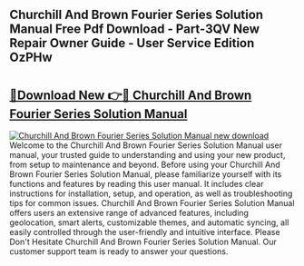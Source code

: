 ## Churchill And Brown Fourier Series Solution Manual Free Pdf Download - Part-3QV New Repair Owner Guide - User Service Edition OzPHw

# <h2><a href="http://bc83221.oget.top/?id=Churchill+And+Brown+Fourier+Series+Solution+Manual">🔗Download New 👉🔴 Churchill And Brown Fourier Series Solution Manual</a></h2>

[![Churchill And Brown Fourier Series Solution Manual new download](https://i.imgur.com/5g1atiW.png)](http://bc83221.oget.top/?id=Churchill+And+Brown+Fourier+Series+Solution+Manual)
Welcome to the Churchill And Brown Fourier Series Solution Manual user manual, your trusted guide to understanding and using your new product, from setup to maintenance and beyond. Before using your Churchill And Brown Fourier Series Solution Manual, please familiarize yourself with its functions and features by reading this user manual. It includes clear instructions for installation, setup, and operation, as well as troubleshooting tips for common issues. Churchill And Brown Fourier Series Solution Manual offers users an extensive range of advanced features, including geolocation, smart alerts, customizable themes, and automatic syncing, all easily controlled through the user-friendly and intuitive interface. Please Don't Hesitate Churchill And Brown Fourier Series Solution Manual. Our customer support team is ready to answer your questions.
